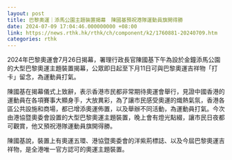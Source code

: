 ```yaml
---
layout: post
title: 巴黎奧運｜添馬公園主題裝置揭幕　陳國基預祝港隊運動員旗開得勝
date: 2024-07-09 17:04:46.000000000 +08:00
link: https://news.rthk.hk/rthk/ch/component/k2/1760881-20240709.htm
categories: rthk
---
```


2024年巴黎奧運會7月26日揭幕，署理行政長官陳國基下午為設於金鐘添馬公園的大型巴黎奧運主題裝置揭幕，公眾即日起至下月11日可與巴黎奧運吉祥物「打卡」留念，為運動員打氣。

陳國基在揭幕儀式上致辭，表示香港市民都非常期待奧運會舉行，見證中國香港的運動員在各項賽事大顯身手，大放異彩，為了讓市民感受奧運的熾熱氣氛，香港各區公共設施和商場，都已增添奧運佈置，以及舉辦不同活動，為運動員打氣。今次由港協暨奧委會設置的大型巴黎奧運主題裝置，晚上會有燈光點綴，讓市民日夜都可觀賞，他又預祝港隊運動員旗開得勝。

陳國基說，裝置上有奧運五環、港協暨奧委會的洋紫荊標誌、以及今屆巴黎奧運吉祥物，是全港唯一官方認可的奧運主題裝置。
